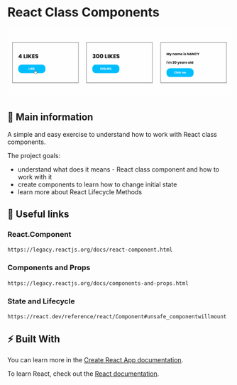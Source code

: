 # React Class Components

![cover](./src/components.gif)

## 🦉 Main information

A simple and easy exercise to understand how to work with React class components.

The project goals:
- understand what does it means - React class component and how to work with it
- create components to learn how to change initial state
- learn more about React Lifecycle Methods

## 🦊 Useful links

### React.Component

```
https://legacy.reactjs.org/docs/react-component.html
```

### Components and Props

```
https://legacy.reactjs.org/docs/components-and-props.html
```

### State and Lifecycle

```
https://react.dev/reference/react/Component#unsafe_componentwillmount
```


## ⚡ Built With

You can learn more in the [Create React App documentation](https://facebook.github.io/create-react-app/docs/getting-started).

To learn React, check out the [React documentation](https://reactjs.org/).